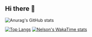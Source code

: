## Hi there 👋

<!--
**nelsonvega/nelsonvega** is a ✨ _special_ ✨ repository because its `README.md` (this file) appears on your GitHub profile.

Here are some ideas to get you started:

- 🔭 I’m currently working on ...
- 🌱 I’m currently learning ...
- 👯 I’m looking to collaborate on ...
- 🤔 I’m looking for help with ...
- 💬 Ask me about ...
- 📫 How to reach me: ...
- 😄 Pronouns: ...
- ⚡ Fun fact: ...
-->
![Anurag's GitHub stats](https://github-readme-stats.vercel.app/api?username=nelsonvega&show_icons=true&theme=radical)

[![Top Langs](https://github-readme-stats.vercel.app/api/top-langs/?username=nelsonvega)](https://github.com/anuraghazra/github-readme-stats)
[![Nelson's WakaTime stats](https://github-readme-stats.vercel.app/api/wakatime?username=nelsonvega)](https://github.com/anuraghazra/github-readme-stats)

